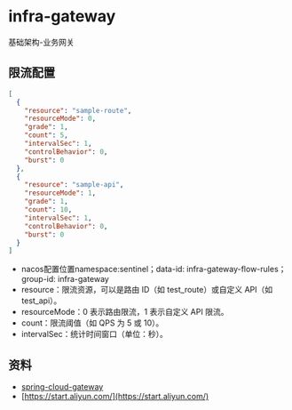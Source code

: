 # infra-gateway

基础架构-业务网关

## 限流配置

```json
[
  {
    "resource": "sample-route",
    "resourceMode": 0,
    "grade": 1,
    "count": 5,
    "intervalSec": 1,
    "controlBehavior": 0,
    "burst": 0
  },
  {
    "resource": "sample-api",
    "resourceMode": 1,
    "grade": 1,
    "count": 10,
    "intervalSec": 1,
    "controlBehavior": 0,
    "burst": 0
  }
]
```

* nacos配置位置namespace:sentinel；data-id: infra-gateway-flow-rules；group-id: infra-gateway
* resource：限流资源，可以是路由 ID（如 test_route）或自定义 API（如 test_api）。
* resourceMode：0 表示路由限流，1 表示自定义 API 限流。
* count：限流阈值（如 QPS 为 5 或 10）。
* intervalSec：统计时间窗口（单位：秒）。

## 资料

* [spring-cloud-gateway](https://docs.spring.io/spring-cloud-gateway/docs/3.1.9/reference/html/#gateway-starter)
* [https://start.aliyun.com/](https://start.aliyun.com/)